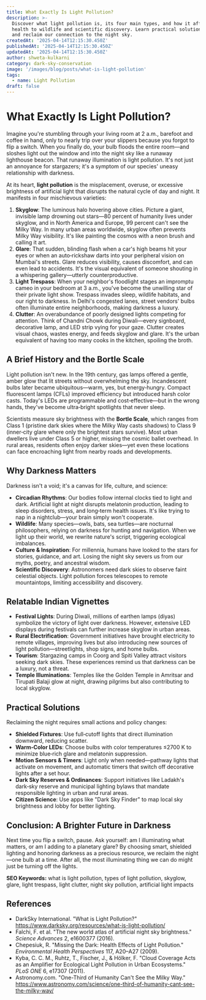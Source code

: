 ```yaml
---
title: What Exactly Is Light Pollution?
description: >-
  Discover what light pollution is, its four main types, and how it affects everything from human
  health to wildlife and scientific discovery. Learn practical solutions to reduce light pollution
  and reclaim our connection to the night sky.
createdAt: '2025-04-14T12:15:30.450Z'
publishedAt: '2025-04-14T12:15:30.450Z'
updatedAt: '2025-04-14T12:15:30.450Z'
author: shweta-kulkarni
category: dark-sky-conservation
image: '/images/blog/posts/what-is-light-pollution'
tags:
  - name: Light Pollution
draft: false
---
```


# What Exactly Is Light Pollution?

Imagine you're stumbling through your living room at 2 a.m., barefoot and coffee in hand, only to
nearly trip over your slippers because you forgot to flip a switch. When you finally do, your bulb
floods the entire room—and sloshes light out the window and into the night sky like a runaway
lighthouse beacon. That runaway illumination is light pollution. It's not just an annoyance for
stargazers; it's a symptom of our species' uneasy relationship with darkness.

At its heart, **light pollution** is the misplacement, overuse, or excessive brightness of
artificial light that disrupts the natural cycle of day and night. It manifests in four mischievous
varieties:

1. **Skyglow**: The luminous halo hovering above cities. Picture a giant, invisible lamp drowning
   out stars—80 percent of humanity lives under skyglow, and in North America and Europe, 99 percent
   can't see the Milky Way. In many urban areas worldwide, skyglow often prevents Milky Way
   visibility. It's like painting the cosmos with a neon brush and calling it art.
2. **Glare**: That sudden, blinding flash when a car's high beams hit your eyes or when an
   auto‑rickshaw darts into your peripheral vision on Mumbai's streets. Glare reduces visibility,
   causes discomfort, and can even lead to accidents. It's the visual equivalent of someone shouting
   in a whispering gallery—utterly counterproductive.
3. **Light Trespass**: When your neighbor's floodlight stages an impromptu cameo in your bedroom at
   3 a.m., you've become the unwilling star of their private light show. Trespass invades sleep,
   wildlife habitats, and our right to darkness. In Delhi's congested lanes, street vendors' bulbs
   often illuminate entire neighborhoods, making darkness a luxury.
4. **Clutter**: An overabundance of poorly designed lights competing for attention. Think of Chandni
   Chowk during Diwali—every signboard, decorative lamp, and LED strip vying for your gaze. Clutter
   creates visual chaos, wastes energy, and feeds skyglow and glare. It's the urban equivalent of
   having too many cooks in the kitchen, spoiling the broth.

## A Brief History and the Bortle Scale

Light pollution isn't new. In the 19th century, gas lamps offered a gentle, amber glow that lit
streets without overwhelming the sky. Incandescent bulbs later became ubiquitous—warm, yes, but
energy‑hungry. Compact fluorescent lamps (CFLs) improved efficiency but introduced harsh color
casts. Today's LEDs are programmable and cost‑effective—but in the wrong hands, they've become
ultra‑bright spotlights that never sleep.

Scientists measure sky brightness with the **Bortle Scale**, which ranges from Class 1 (pristine
dark skies where the Milky Way casts shadows) to Class 9 (inner‑city glare where only the brightest
stars survive). Most urban dwellers live under Class 5 or higher, missing the cosmic ballet
overhead. In rural areas, residents often enjoy darker skies—yet even these locations can face
encroaching light from nearby roads and developments.

## Why Darkness Matters

Darkness isn't a void; it's a canvas for life, culture, and science:

- **Circadian Rhythms**: Our bodies follow internal clocks tied to light and dark. Artificial light
  at night disrupts melatonin production, leading to sleep disorders, stress, and long‑term health
  issues. It's like trying to nap in a nightclub—your brain simply won't cooperate.
- **Wildlife**: Many species—owls, bats, sea turtles—are nocturnal philosophers, relying on darkness
  for hunting and navigation. When we light up their world, we rewrite nature's script, triggering
  ecological imbalances.
- **Culture & Inspiration**: For millennia, humans have looked to the stars for stories, guidance,
  and art. Losing the night sky severs us from our myths, poetry, and ancestral wisdom.
- **Scientific Discovery**: Astronomers need dark skies to observe faint celestial objects. Light
  pollution forces telescopes to remote mountaintops, limiting accessibility and discovery.

## Relatable Indian Vignettes

- **Festival Lights**: During Diwali, millions of earthen lamps (diyas) symbolize the victory of
  light over darkness. However, extensive LED displays during festivals can further increase skyglow
  in urban areas.
- **Rural Electrification**: Government initiatives have brought electricity to remote villages,
  improving lives but also introducing new sources of light pollution—streetlights, shop signs, and
  home bulbs.
- **Tourism**: Stargazing camps in Coorg and Spiti Valley attract visitors seeking dark skies. These
  experiences remind us that darkness can be a luxury, not a threat.
- **Temple Illuminations**: Temples like the Golden Temple in Amritsar and Tirupati Balaji glow at
  night, drawing pilgrims but also contributing to local skyglow.

## Practical Solutions

Reclaiming the night requires small actions and policy changes:

- **Shielded Fixtures**: Use full‑cutoff lights that direct illumination downward, reducing scatter.
- **Warm‑Color LEDs**: Choose bulbs with color temperatures ≤2700 K to minimize blue‑rich glare and
  melatonin suppression.
- **Motion Sensors & Timers**: Light only when needed—pathway lights that activate on movement, and
  automatic timers that switch off decorative lights after a set hour.
- **Dark Sky Reserves & Ordinances**: Support initiatives like Ladakh's dark‑sky reserve and
  municipal lighting bylaws that mandate responsible lighting in urban and rural areas.
- **Citizen Science**: Use apps like "Dark Sky Finder" to map local sky brightness and lobby for
  better lighting.

## Conclusion: A Brighter Future in Darkness

Next time you flip a switch, pause. Ask yourself: am I illuminating what matters, or am I adding to
a planetary glare? By choosing smart, shielded lighting and honoring darkness as a precious
resource, we reclaim the night—one bulb at a time. After all, the most illuminating thing we can do
might just be turning off the lights.

**SEO Keywords:** what is light pollution, types of light pollution, skyglow, glare, light trespass,
light clutter, night sky pollution, artificial light impacts

## References

- DarkSky International. "What is Light Pollution?"
  https://www.darksky.org/resources/what-is-light-pollution/
- Falchi, F. et al. "The new world atlas of artificial night sky brightness." _Science Advances_ 2,
  e1600377 (2016).
- Chepesiuk, R. "Missing the Dark: Health Effects of Light Pollution." _Environmental Health
  Perspectives_ 117, A20–A27 (2009).
- Kyba, C. C. M., Ruhtz, T., Fischer, J., & Hölker, F. "Cloud Coverage Acts as an Amplifier for
  Ecological Light Pollution in Urban Ecosystems." _PLoS ONE_ 6, e17307 (2011).
- Astronomy.com. "One-Third of Humanity Can't See the Milky Way."
  https://www.astronomy.com/science/one-third-of-humanity-cant-see-the-milky-way/

